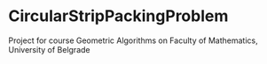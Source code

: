 # CircularStripPackingProblem
Project for course Geometric Algorithms on Faculty of Mathematics, University of Belgrade
